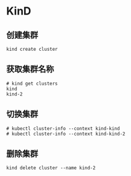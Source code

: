 # KinD

## 创建集群
```
kind create cluster
```

## 获取集群名称
```
# kind get clusters
kind
kind-2
```

## 切换集群
```
# kubectl cluster-info --context kind-kind
# kubectl cluster-info --context kind-kind-2
```

## 删除集群
```
kind delete cluster --name kind-2
```

